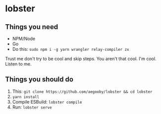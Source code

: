 # lobster

## Things you need
* NPM/Node
* Go
* Do this: `sudo npm i -g yarn wrangler relay-compiler zx`

Trust me don't try to be cool and skip steps. You aren't that cool. I'm cool. Listen to me.

## Things you should do

1. This: `git clone https://github.com/aegooby/lobster && cd lobster`
3. `yarn install`
4. Compile ESBuild: `lobster compile`
5. Run: `lobster serve`
